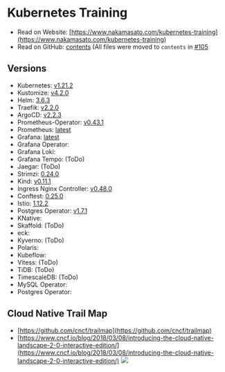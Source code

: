 # Kubernetes Training


- Read on Website: [https://www.nakamasato.com/kubernetes-training](https://www.nakamasato.com/kubernetes-training)
- Read on GitHub: [contents](contents) (All files were moved to `contents` in [#105](https://github.com/nakamasato/kubernetes-training/pull/105)
## Versions
- Kubernetes: [v1.21.2](https://github.com/kubernetes/kubernetes/releases/tag/v1.21.2)
- Kustomize: [v4.2.0](https://github.com/kubernetes-sigs/kustomize/releases/tag/v4.2.0)
- Helm: [3.6.3](https://github.com/helm/helm/releases/tag/3.6.3)
- Traefik: [v2.2.0](https://github.com/traefik/traefik/releases/tag/v2.2.0)
- ArgoCD: [v2.2.3](https://github.com/argoproj/argo-cd/releases/tag/v2.2.3)
- Prometheus-Operator: [v0.43.1](https://github.com/prometheus-operator/prometheus-operator/releases/tag/v0.43.1)
- Prometheus: [latest](https://github.com/prometheus/prometheus/releases)
- Grafana: [latest](https://github.com/grafana/grafana/releases)
- Grafana Operator: [](https://github.com/grafana-operator/grafana-operator)
- Grafana Loki: [](https://github.com/grafana/loki)
- Grafana Tempo: [](https://github.com/grafana/tempo)(ToDo)
- Jaegar: [](https://github.com/jaegertracing/jaeger)(ToDo)
- Strimzi: [0.24.0](https://github.com/strimzi/strimzi-kafka-operator/releases/tag/0.24.0)
- Kind: [v0.11.1](https://github.com/kubernetes-sigs/kind/releases/tag/v0.11.1)
- Ingress Nginx Controller: [v0.48.0](https://github.com/kubernetes/ingress-nginx/releases/tag/v0.48.0)
- Conftest: [0.25.0](https://github.com/open-policy-agent/conftest/releases/tag/0.25.0)
- Istio: [1.12.2](https://github.com/istio/istio/releases/tag/1.12.2)
- Postgres Operator: [v1.7.1](https://github.com/zalando/postgres-operator/releases/tag/v1.7.1)
- KNative: [](https://github.com/knative/serving)
- Skaffold: [](https://github.com/GoogleContainerTools/skaffold)(ToDo)
- eck: [](https://github.com/elastic/cloud-on-k8s)
- Kyverno: [](https://github.com/kyverno/kyverno)(ToDo)
- Polaris: [](https://github.com/FairwindsOps/polaris)
- Kubeflow: [](https://github.com/kubeflow/kubeflow)
- Vitess: [](https://github.com/vitessio/vitess)(ToDo)
- TiDB: [](https://github.com/pingcap/tidb)(ToDo)
- TimescaleDB: [](https://github.com/timescale/timescaledb-kubernetes)(ToDo)
- MySQL Operator: [](https://github.com/mysql/mysql-operator)
- Postgres Operator: [](https://github.com/zalando/postgres-operator)
## Cloud Native Trail Map
- [https://github.com/cncf/trailmap](https://github.com/cncf/trailmap)
- [https://www.cncf.io/blog/2018/03/08/introducing-the-cloud-native-landscape-2-0-interactive-edition/](https://www.cncf.io/blog/2018/03/08/introducing-the-cloud-native-landscape-2-0-interactive-edition/)
![](https://github.com/cncf/trailmap/blob/master/CNCF_TrailMap_latest.png?raw=true)
